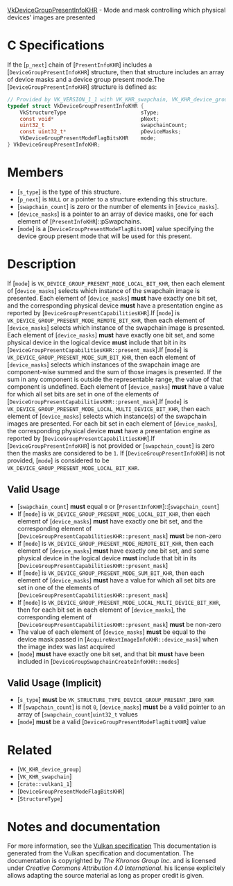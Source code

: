 [VkDeviceGroupPresentInfoKHR](https://www.khronos.org/registry/vulkan/specs/1.3-extensions/man/html/VkDeviceGroupPresentInfoKHR.html) - Mode and mask controlling which physical devices' images are presented

# C Specifications
If the [`p_next`] chain of [`PresentInfoKHR`] includes a
[`DeviceGroupPresentInfoKHR`] structure, then that structure includes an
array of device masks and a device group present mode.The [`DeviceGroupPresentInfoKHR`] structure is defined as:
```c
// Provided by VK_VERSION_1_1 with VK_KHR_swapchain, VK_KHR_device_group with VK_KHR_swapchain
typedef struct VkDeviceGroupPresentInfoKHR {
    VkStructureType                        sType;
    const void*                            pNext;
    uint32_t                               swapchainCount;
    const uint32_t*                        pDeviceMasks;
    VkDeviceGroupPresentModeFlagBitsKHR    mode;
} VkDeviceGroupPresentInfoKHR;
```

# Members
- [`s_type`] is the type of this structure.
- [`p_next`] is `NULL` or a pointer to a structure extending this structure.
- [`swapchain_count`] is zero or the number of elements in [`device_masks`].
- [`device_masks`] is a pointer to an array of device masks, one for each element of [`PresentInfoKHR`]::pSwapchains.
- [`mode`] is a [`DeviceGroupPresentModeFlagBitsKHR`] value specifying the device group present mode that will be used for this present.

# Description
If [`mode`] is `VK_DEVICE_GROUP_PRESENT_MODE_LOCAL_BIT_KHR`, then each
element of [`device_masks`] selects which instance of the swapchain image
is presented.
Each element of [`device_masks`] **must**  have exactly one bit set, and the
corresponding physical device  **must**  have a presentation engine as reported
by [`DeviceGroupPresentCapabilitiesKHR`].If [`mode`] is `VK_DEVICE_GROUP_PRESENT_MODE_REMOTE_BIT_KHR`, then
each element of [`device_masks`] selects which instance of the swapchain
image is presented.
Each element of [`device_masks`] **must**  have exactly one bit set, and some
physical device in the logical device  **must**  include that bit in its
[`DeviceGroupPresentCapabilitiesKHR::present_mask`].If [`mode`] is `VK_DEVICE_GROUP_PRESENT_MODE_SUM_BIT_KHR`, then each
element of [`device_masks`] selects which instances of the swapchain image
are component-wise summed and the sum of those images is presented.
If the sum in any component is outside the representable range, the value of
that component is undefined.
Each element of [`device_masks`] **must**  have a value for which all set bits
are set in one of the elements of
[`DeviceGroupPresentCapabilitiesKHR::present_mask`].If [`mode`] is
`VK_DEVICE_GROUP_PRESENT_MODE_LOCAL_MULTI_DEVICE_BIT_KHR`, then each
element of [`device_masks`] selects which instance(s) of the swapchain
images are presented.
For each bit set in each element of [`device_masks`], the corresponding
physical device  **must**  have a presentation engine as reported by
[`DeviceGroupPresentCapabilitiesKHR`].If [`DeviceGroupPresentInfoKHR`] is not provided or [`swapchain_count`]
is zero then the masks are considered to be `1`.
If [`DeviceGroupPresentInfoKHR`] is not provided, [`mode`] is
considered to be `VK_DEVICE_GROUP_PRESENT_MODE_LOCAL_BIT_KHR`.
## Valid Usage
-  [`swapchain_count`] **must**  equal `0` or [`PresentInfoKHR`]::[`swapchain_count`]
-    If [`mode`] is `VK_DEVICE_GROUP_PRESENT_MODE_LOCAL_BIT_KHR`, then each element of [`device_masks`] **must**  have exactly one bit set, and the corresponding element of [`DeviceGroupPresentCapabilitiesKHR::present_mask`] **must**  be non-zero
-    If [`mode`] is `VK_DEVICE_GROUP_PRESENT_MODE_REMOTE_BIT_KHR`, then each element of [`device_masks`] **must**  have exactly one bit set, and some physical device in the logical device  **must**  include that bit in its [`DeviceGroupPresentCapabilitiesKHR::present_mask`]
-    If [`mode`] is `VK_DEVICE_GROUP_PRESENT_MODE_SUM_BIT_KHR`, then each element of [`device_masks`] **must**  have a value for which all set bits are set in one of the elements of [`DeviceGroupPresentCapabilitiesKHR::present_mask`]
-    If [`mode`] is `VK_DEVICE_GROUP_PRESENT_MODE_LOCAL_MULTI_DEVICE_BIT_KHR`, then for each bit set in each element of [`device_masks`], the corresponding element of [`DeviceGroupPresentCapabilitiesKHR::present_mask`] **must**  be non-zero
-    The value of each element of [`device_masks`] **must**  be equal to the device mask passed in [`AcquireNextImageInfoKHR::device_mask`] when the image index was last acquired
-  [`mode`] **must**  have exactly one bit set, and that bit  **must**  have been included in [`DeviceGroupSwapchainCreateInfoKHR::modes`]

## Valid Usage (Implicit)
-  [`s_type`] **must**  be `VK_STRUCTURE_TYPE_DEVICE_GROUP_PRESENT_INFO_KHR`
-    If [`swapchain_count`] is not `0`, [`device_masks`] **must**  be a valid pointer to an array of [`swapchain_count`]`uint32_t` values
-  [`mode`] **must**  be a valid [`DeviceGroupPresentModeFlagBitsKHR`] value

# Related
- [`VK_KHR_device_group`]
- [`VK_KHR_swapchain`]
- [`crate::vulkan1_1`]
- [`DeviceGroupPresentModeFlagBitsKHR`]
- [`StructureType`]

# Notes and documentation
For more information, see the [Vulkan specification](https://www.khronos.org/registry/vulkan/specs/1.3-extensions/html/vkspec.html)
This documentation is generated from the Vulkan specification and documentation.
The documentation is copyrighted by *The Khronos Group Inc.* and is licensed under *Creative Commons Attribution 4.0 International*.
his license explicitely allows adapting the source material as long as proper credit is given.
        